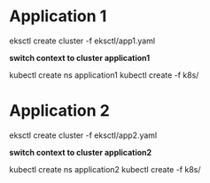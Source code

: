 
# Application 1
eksctl create cluster -f eksctl/app1.yaml

**switch context to cluster application1**

kubectl create ns application1
kubectl create -f k8s/

# Application 2
eksctl create cluster -f eksctl/app2.yaml

**switch context to cluster application2**

kubectl create ns application2
kubectl create -f k8s/

